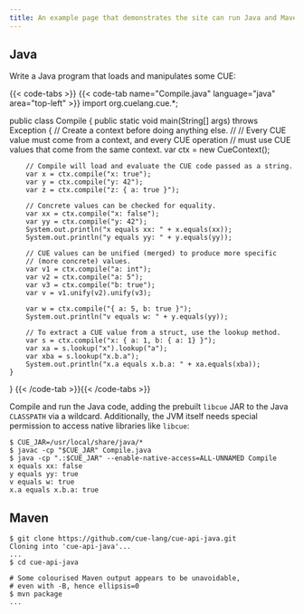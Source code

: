 ```yaml
---
title: An example page that demonstrates the site can run Java and Maven
---
```


## Java

Write a Java program that loads and manipulates some CUE:

{{< code-tabs >}}
{{< code-tab name="Compile.java" language="java" area="top-left" >}}
import org.cuelang.cue.*;

public class Compile {
    public static void main(String[] args) throws Exception {
        // Create a context before doing anything else.
        //
        // Every CUE value must come from a context, and every CUE operation
        // must use CUE values that come from the same context.
        var ctx = new CueContext();


        // Compile will load and evaluate the CUE code passed as a string.
        var x = ctx.compile("x: true");
        var y = ctx.compile("y: 42");
        var z = ctx.compile("z: { a: true }");

        // Concrete values can be checked for equality.
        var xx = ctx.compile("x: false");
        var yy = ctx.compile("y: 42");
        System.out.println("x equals xx: " + x.equals(xx));
        System.out.println("y equals yy: " + y.equals(yy));

        // CUE values can be unified (merged) to produce more specific
        // (more concrete) values.
        var v1 = ctx.compile("a: int");
        var v2 = ctx.compile("a: 5");
        var v3 = ctx.compile("b: true");
        var v = v1.unify(v2).unify(v3);

        var w = ctx.compile("{ a: 5, b: true }");
        System.out.println("v equals w: " + y.equals(yy));

        // To extract a CUE value from a struct, use the lookup method.
        var s = ctx.compile("x: { a: 1, b: { a: 1} }");
        var xa = s.lookup("x").lookup("a");
        var xba = s.lookup("x.b.a");
        System.out.println("x.a equals x.b.a: " + xa.equals(xba));
    }
}
{{< /code-tab >}}{{< /code-tabs >}}

Compile and run the Java code,
adding the prebuilt `libcue` JAR to the Java `CLASSPATH` via a wildcard.
Additionally, the JVM itself needs special permission to access native
libraries like `libcue`:

```text { title="TERMINAL" type="terminal" codeToCopy="Q1VFX0pBUj0vdXNyL2xvY2FsL3NoYXJlL2phdmEvKgpqYXZhYyAtY3AgIiRDVUVfSkFSIiBDb21waWxlLmphdmEKamF2YSAtY3AgIi46JENVRV9KQVIiIC0tZW5hYmxlLW5hdGl2ZS1hY2Nlc3M9QUxMLVVOTkFNRUQgQ29tcGlsZQ==" }
$ CUE_JAR=/usr/local/share/java/*
$ javac -cp "$CUE_JAR" Compile.java
$ java -cp ".:$CUE_JAR" --enable-native-access=ALL-UNNAMED Compile
x equals xx: false
y equals yy: true
v equals w: true
x.a equals x.b.a: true
```

## Maven

```text { title="TERMINAL" type="terminal" codeToCopy="Z2l0IGNsb25lIGh0dHBzOi8vZ2l0aHViLmNvbS9jdWUtbGFuZy9jdWUtYXBpLWphdmEuZ2l0CmNkIGN1ZS1hcGktamF2YQptdm4gcGFja2FnZQ==" }
$ git clone https://github.com/cue-lang/cue-api-java.git
Cloning into 'cue-api-java'...
...
$ cd cue-api-java

# Some colourised Maven output appears to be unavoidable,
# even with -B, hence ellipsis=0
$ mvn package
...
```
